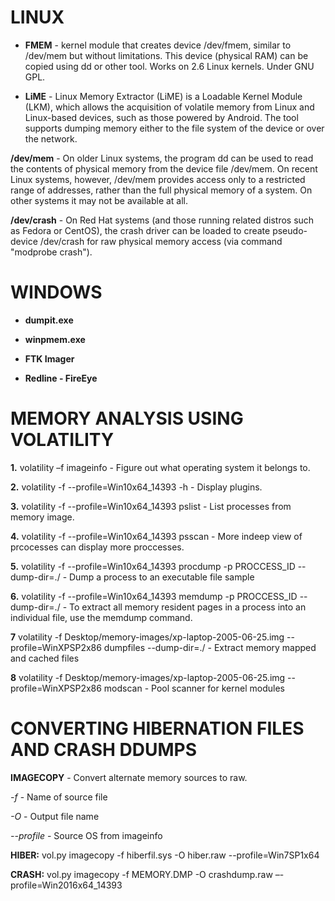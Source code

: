 # LINUX
- **FMEM** - kernel module that creates device /dev/fmem, similar to /dev/mem but without limitations. This device (physical RAM) 
can be copied using dd or other tool. Works on 2.6 Linux kernels. Under GNU GPL.

- **LiME** - Linux Memory Extractor (LiME) is a Loadable Kernel Module (LKM), which allows the acquisition of volatile memory from 
Linux and Linux-based devices, such as those powered by Android. The tool supports dumping memory either to the file 
system of the device or over the network.

**/dev/mem** - On older Linux systems, the program dd can be used to read the contents of physical memory from the device file /dev/mem. 
On recent Linux systems, however, /dev/mem provides access only to a restricted range of addresses, rather than the full physical 
memory of a system. On other systems it may not be available at all.

**/dev/crash** - On Red Hat systems (and those running related distros such as Fedora or CentOS), the crash driver can be loaded to create 
pseudo-device /dev/crash for raw physical memory access (via command "modprobe crash").


# WINDOWS

- **dumpit.exe**

- **winpmem.exe**

- **FTK Imager**

- **Redline - FireEye**

# MEMORY ANALYSIS USING VOLATILITY

**1.** volatility –f <file> imageinfo - Figure out what operating system it belongs to.
  
**2.** volatility -f <file> --profile=Win10x64_14393 -h - Display plugins.

**3.** volatility -f <file> --profile=Win10x64_14393 pslist - List processes from memory image.

**4.** volatility -f <file> --profile=Win10x64_14393 psscan - More indeep view of prcocesses can display more proccesses.

**5.** volatility -f <file> --profile=Win10x64_14393 procdump -p PROCCESS_ID --dump-dir=./ - Dump a process to an executable file sample

**6.** volatility -f <file> --profile=Win10x64_14393 memdump -p PROCCESS_ID --dump-dir=./ - To extract all memory resident pages in a process into an individual file, use the memdump command.
  
**7** volatility -f Desktop/memory-images/xp-laptop-2005-06-25.img --profile=WinXPSP2x86 dumpfiles --dump-dir=./ - Extract memory mapped and cached files

**8**  volatility -f Desktop/memory-images/xp-laptop-2005-06-25.img --profile=WinXPSP2x86 modscan - Pool scanner for kernel modules


# CONVERTING HIBERNATION FILES AND CRASH DDUMPS #

**IMAGECOPY** - Convert alternate memory sources to raw.

*-f* - Name of source file

*-O* - Output file name
    
*--profile* - Source OS from imageinfo

**HIBER:** vol.py imagecopy -f hiberfil.sys -O hiber.raw --profile=Win7SP1x64

**CRASH:** vol.py imagecopy -f MEMORY.DMP -O crashdump.raw –-profile=Win2016x64_14393
